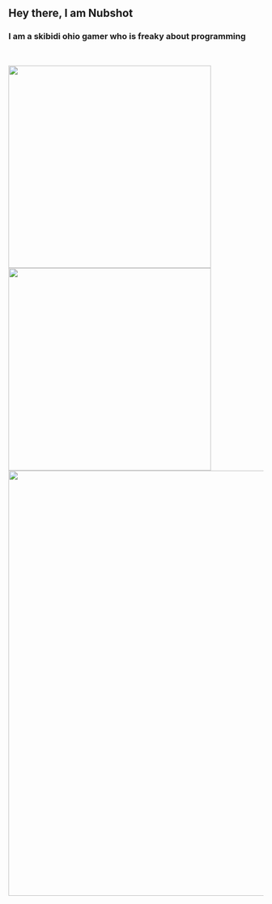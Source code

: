## Hey there, I am Nubshot

### I am a skibidi ohio gamer who is freaky about programming
<br>

<a href="https://github.com/anuraghazra/github-readme-stats"><img align="left" width=400px src="https://github-readme-stats.vercel.app/api?username=NubSh0t&show_icons=true&theme=radical&hide_rank=true" /></a> 
<a href="https://github.com/anuraghazra/github-readme-stats"><img align="left" width=400px src="https://github-readme-stats.vercel.app/api/top-langs/?username=NubSh0t&theme=radical&layout=donut" /></a> 

<br />
<br />
<br />
<br />
<br />
<br />
<br />
<br />
<br />
<br />

<a></a>

<a href="https://github.com/anuraghazra/github-readme-stats"><img align="left" width=840px src="https://github-readme-stats.vercel.app/api/wakatime?username=NubSh0t&theme=radical&layout=compact" /></a>
